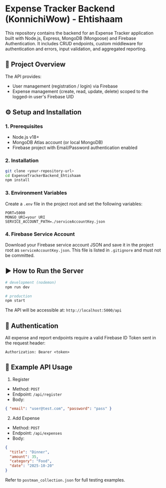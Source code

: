 # Expense Tracker Backend (KonnichiWow) - Ehtishaam

This repository contains the backend for an Expense Tracker application built with Node.js, Express, MongoDB (Mongoose) and Firebase Authentication. It includes CRUD endpoints, custom middleware for authentication and errors, input validation, and aggregated reporting.

## 🚀 Project Overview
The API provides:
- User management (registration / login) via Firebase
- Expense management (create, read, update, delete) scoped to the logged-in user's Firebase UID

## ⚙️ Setup and Installation

### 1. Prerequisites
- Node.js v18+
- MongoDB Atlas account (or local MongoDB)
- Firebase project with Email/Password authentication enabled

### 2. Installation
```bash
git clone <your-repository-url>
cd ExpenseTrackerBackend_Ehtishaam
npm install
```

### 3. Environment Variables
Create a `.env` file in the project root and set the following variables:

```env
PORT=5000
MONGO_URI=your URI
SERVICE_ACCOUNT_PATH=./serviceAccountKey.json
```

### 4. Firebase Service Account
Download your Firebase service account JSON and save it in the project root as `serviceAccountKey.json`. This file is listed in `.gitignore` and must not be committed.

## ▶️ How to Run the Server
```bash
# development (nodemon)
npm run dev

# production
npm start
```

The API will be accessible at: `http://localhost:5000/api`

## 📌 Authentication
All expense and report endpoints require a valid Firebase ID Token sent in the request header:

```
Authorization: Bearer <token>
```

## 📌 Example API Usage

1. Register
- Method: `POST`
- Endpoint: `/api/register`
- Body:
```json
{ "email": "user@test.com", "password": "pass" }
```

2. Add Expense
- Method: `POST`
- Endpoint: `/api/expenses`
- Body:
```json
{
  "title": "Dinner",
  "amount": 35,
  "category": "Food",
  "date": "2025-10-20"
}
```

Refer to `postman_collection.json` for full testing examples.
